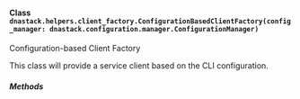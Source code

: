 #### Class `dnastack.helpers.client_factory.ConfigurationBasedClientFactory(config_manager: dnastack.configuration.manager.ConfigurationManager)`
Configuration-based Client Factory

This class will provide a service client based on the CLI configuration.
##### Methods
